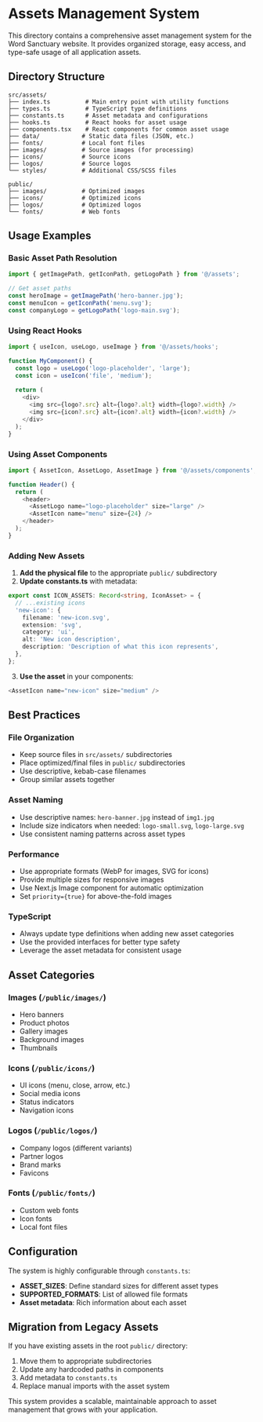 # Assets Management System

This directory contains a comprehensive asset management system for the Word Sanctuary website. It provides organized storage, easy access, and type-safe usage of all application assets.

## Directory Structure

```
src/assets/
├── index.ts          # Main entry point with utility functions
├── types.ts          # TypeScript type definitions
├── constants.ts      # Asset metadata and configurations
├── hooks.ts          # React hooks for asset usage
├── components.tsx    # React components for common asset usage
├── data/            # Static data files (JSON, etc.)
├── fonts/           # Local font files
├── images/          # Source images (for processing)
├── icons/           # Source icons
├── logos/           # Source logos
└── styles/          # Additional CSS/SCSS files

public/
├── images/          # Optimized images
├── icons/           # Optimized icons
├── logos/           # Optimized logos
└── fonts/           # Web fonts
```

## Usage Examples

### Basic Asset Path Resolution

```typescript
import { getImagePath, getIconPath, getLogoPath } from '@/assets';

// Get asset paths
const heroImage = getImagePath('hero-banner.jpg');
const menuIcon = getIconPath('menu.svg');
const companyLogo = getLogoPath('logo-main.svg');
```

### Using React Hooks

```typescript
import { useIcon, useLogo, useImage } from '@/assets/hooks';

function MyComponent() {
  const logo = useLogo('logo-placeholder', 'large');
  const icon = useIcon('file', 'medium');
  
  return (
    <div>
      <img src={logo?.src} alt={logo?.alt} width={logo?.width} />
      <img src={icon?.src} alt={icon?.alt} width={icon?.width} />
    </div>
  );
}
```

### Using Asset Components

```typescript
import { AssetIcon, AssetLogo, AssetImage } from '@/assets/components';

function Header() {
  return (
    <header>
      <AssetLogo name="logo-placeholder" size="large" />
      <AssetIcon name="menu" size={24} />
    </header>
  );
}
```

### Adding New Assets

1. **Add the physical file** to the appropriate `public/` subdirectory
2. **Update constants.ts** with metadata:

```typescript
export const ICON_ASSETS: Record<string, IconAsset> = {
  // ...existing icons
  'new-icon': {
    filename: 'new-icon.svg',
    extension: 'svg',
    category: 'ui',
    alt: 'New icon description',
    description: 'Description of what this icon represents',
  },
};
```

3. **Use the asset** in your components:

```typescript
<AssetIcon name="new-icon" size="medium" />
```

## Best Practices

### File Organization
- Keep source files in `src/assets/` subdirectories
- Place optimized/final files in `public/` subdirectories
- Use descriptive, kebab-case filenames
- Group similar assets together

### Asset Naming
- Use descriptive names: `hero-banner.jpg` instead of `img1.jpg`
- Include size indicators when needed: `logo-small.svg`, `logo-large.svg`
- Use consistent naming patterns across asset types

### Performance
- Use appropriate formats (WebP for images, SVG for icons)
- Provide multiple sizes for responsive images
- Use Next.js Image component for automatic optimization
- Set `priority={true}` for above-the-fold images

### TypeScript
- Always update type definitions when adding new asset categories
- Use the provided interfaces for better type safety
- Leverage the asset metadata for consistent usage

## Asset Categories

### Images (`/public/images/`)
- Hero banners
- Product photos
- Gallery images
- Background images
- Thumbnails

### Icons (`/public/icons/`)
- UI icons (menu, close, arrow, etc.)
- Social media icons
- Status indicators
- Navigation icons

### Logos (`/public/logos/`)
- Company logos (different variants)
- Partner logos
- Brand marks
- Favicons

### Fonts (`/public/fonts/`)
- Custom web fonts
- Icon fonts
- Local font files

## Configuration

The system is highly configurable through `constants.ts`:

- **ASSET_SIZES**: Define standard sizes for different asset types
- **SUPPORTED_FORMATS**: List of allowed file formats
- **Asset metadata**: Rich information about each asset

## Migration from Legacy Assets

If you have existing assets in the root `public/` directory:

1. Move them to appropriate subdirectories
2. Update any hardcoded paths in components
3. Add metadata to `constants.ts`
4. Replace manual imports with the asset system

This system provides a scalable, maintainable approach to asset management that grows with your application.
